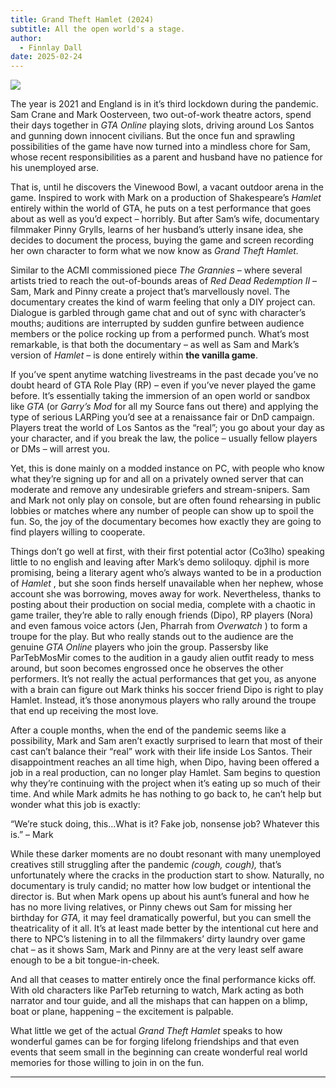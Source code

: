 ```yaml
---
title: Grand Theft Hamlet (2024)
subtitle: All the open world's a stage.
author:
  - Finnlay Dall
date: 2025-02-24
---
```

[![](https://substackcdn.com/image/fetch/w_1456,c_limit,f_auto,q_auto:good,fl_progressive:steep/https%3A%2F%2Fsubstack-post-media.s3.amazonaws.com%2Fpublic%2Fimages%2Fa0ed5919-7a05-4025-b415-3920ea265e50_3840x2160.jpeg)](https://substackcdn.com/image/fetch/f_auto,q_auto:good,fl_progressive:steep/https%3A%2F%2Fsubstack-post-media.s3.amazonaws.com%2Fpublic%2Fimages%2Fa0ed5919-7a05-4025-b415-3920ea265e50_3840x2160.jpeg)

The year is 2021 and England is in it’s third lockdown during the pandemic. Sam Crane and Mark Oosterveen, two out-of-work theatre actors, spend their days together in _GTA Online_ playing slots, driving around Los Santos and gunning down innocent civilians. But the once fun and sprawling possibilities of the game have now turned into a mindless chore for Sam, whose recent responsibilities as a parent and husband have no patience for his unemployed arse.

That is, until he discovers the Vinewood Bowl, a vacant outdoor arena in the game. Inspired to work with Mark on a production of Shakespeare’s _Hamlet_ entirely within the world of GTA, he puts on a test performance that goes about as well as you’d expect – horribly. But after Sam’s wife, documentary filmmaker Pinny Grylls, learns of her husband’s utterly insane idea, she decides to document the process, buying the game and screen recording her own character to form what we now know as _Grand Theft Hamlet._

Similar to the ACMI commissioned piece _The Grannies_ – where several artists tried to reach the out-of-bounds areas of _Red Dead Redemption II_ – Sam, Mark and Pinny create a project that’s marvellously novel. The documentary creates the kind of warm feeling that only a DIY project can. Dialogue is garbled through game chat and out of sync with character’s mouths; auditions are interrupted by sudden gunfire between audience members or the police rocking up from a performed punch. What’s most remarkable, is that both the documentary – as well as Sam and Mark’s version of _Hamlet_ – is done entirely within **the vanilla game**.

If you’ve spent anytime watching livestreams in the past decade you’ve no doubt heard of GTA Role Play (RP) – even if you’ve never played the game before. It’s essentially taking the immersion of an open world or sandbox like _GTA_ (or _Garry’s Mod_ for all my Source fans out there) and applying the type of serious LARPing you’d see at a renaissance fair or DnD campaign. Players treat the world of Los Santos as the “real”; you go about your day as your character, and if you break the law, the police – usually fellow players or DMs – will arrest you.

Yet, this is done mainly on a modded instance on PC, with people who know what they’re signing up for and all on a privately owned server that can moderate and remove any undesirable griefers and stream-snipers. Sam and Mark not only play on console, but are often found rehearsing in public lobbies or matches where any number of people can show up to spoil the fun. So, the joy of the documentary becomes how exactly they are going to find players willing to cooperate.

Things don’t go well at first, with their first potential actor (Co3lho) speaking little to no english and leaving after Mark’s demo soliloquy. djphil is more promising, being a literary agent who’s always wanted to be in a production of _Hamlet_ , but she soon finds herself unavailable when her nephew, whose account she was borrowing, moves away for work. Nevertheless, thanks to posting about their production on social media, complete with a chaotic in game trailer, they’re able to rally enough friends (Dipo), RP players (Nora) and even famous voice actors (Jen, Pharrah from _Overwatch_ ) to form a troupe for the play. But who really stands out to the audience are the genuine _GTA Online_ players who join the group. Passersby like ParTebMosMir comes to the audition in a gaudy alien outfit ready to mess around, but soon becomes engrossed once he observes the other performers. It’s not really the actual performances that get you, as anyone with a brain can figure out Mark thinks his soccer friend Dipo is right to play Hamlet. Instead, it’s those anonymous players who rally around the troupe that end up receiving the most love.

After a couple months, when the end of the pandemic seems like a possibility, Mark and Sam aren’t exactly surprised to learn that most of their cast can’t balance their “real” work with their life inside Los Santos. Their disappointment reaches an all time high, when Dipo, having been offered a job in a real production, can no longer play Hamlet. Sam begins to question why they’re continuing with the project when it’s eating up so much of their time. And while Mark admits he has nothing to go back to, he can’t help but wonder what this job is exactly:

“We’re stuck doing, this…What is it? Fake job, nonsense job? Whatever this is.” – Mark

While these darker moments are no doubt resonant with many unemployed creatives still struggling after the pandemic _(*cough, cough*),_ that’s unfortunately where the cracks in the production start to show. Naturally, no documentary is truly candid; no matter how low budget or intentional the director is. But when Mark opens up about his aunt’s funeral and how he has no more living relatives, or Pinny chews out Sam for missing her birthday for _GTA,_ it may feel dramatically powerful, but you can smell the theatricality of it all. It’s at least made better by the intentional cut here and there to NPC’s listening in to all the filmmakers’ dirty laundry over game chat – as it shows Sam, Mark and Pinny are at the very least self aware enough to be a bit tongue-in-cheek.

And all that ceases to matter entirely once the final performance kicks off. With old characters like ParTeb returning to watch, Mark acting as both narrator and tour guide, and all the mishaps that can happen on a blimp, boat or plane, happening – the excitement is palpable. 

What little we get of the actual _Grand Theft Hamlet_ speaks to how wonderful games can be for forging lifelong friendships and that even events that seem small in the beginning can create wonderful real world memories for those willing to join in on the fun.

* * *
